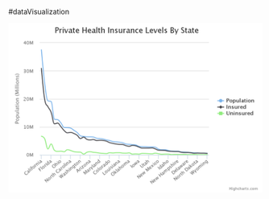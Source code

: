 #dataVisualization

![Alt text](https://github.com/thehme/dataVisualization/blob/master/images/chart.png "Private Health Insurance Levels By State")
